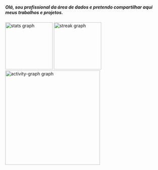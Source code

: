 <h5 align="left">Olá, sou profissional da área de dados e pretendo compartilhar aqui meus trabalhos e projetos.</h5>

###

<div align="left">
  <img src="https://github-readme-stats.vercel.app/api?username=FabricioCostta&hide_title=false&hide_rank=false&show_icons=true&include_all_commits=true&count_private=true&disable_animations=false&theme=noctis_minimus&locale=pt-br&hide_border=false&order=1" height="150" alt="stats graph"  />
  <img src="https://streak-stats.demolab.com?user=FabricioCostta&locale=pt-br&mode=weekly&theme=noctis_minimus&hide_border=false&border_radius=5&date_format=M%20j%5B,%20Y%5D&order=3" height="150" alt="streak graph"  />
  <img src="https://github-readme-activity-graph.vercel.app/graph?username=FabricioCostta&radius=16&theme=noctis-minimus&area=true&order=5" height="300" alt="activity-graph graph"  />
</div>

###

<div align="left">
</div>

###
